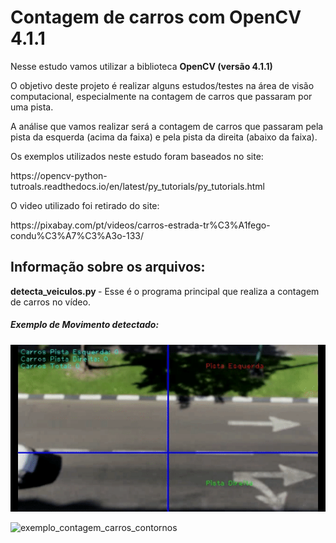 # Contagem de carros com OpenCV 4.1.1

<p> Nesse estudo vamos utilizar a biblioteca <b> OpenCV (versão 4.1.1) </b> </p>

<p> O objetivo deste projeto é realizar alguns estudos/testes na área de visão computacional, especialmente na contagem de carros que passaram por uma pista. </p>

<p> A análise que vamos realizar será a contagem de carros que passaram pela pista da esquerda (acima da faixa) e pela pista da direita (abaixo da faixa). </p>

<p> Os exemplos utilizados neste estudo foram baseados no site: </p>

<p>https://opencv-python-tutroals.readthedocs.io/en/latest/py_tutorials/py_tutorials.html</p>

<p> O video utilizado foi retirado do site: </p>
<p>https://pixabay.com/pt/videos/carros-estrada-tr%C3%A1fego-condu%C3%A7%C3%A3o-133/</p>


## Informação sobre os arquivos:
<p> <b>detecta_veiculos.py </b> - Esse é o programa principal que realiza a contagem de carros no vídeo. </p>


##### Exemplo de Movimento detectado:

![exemplo_contagem_carros](exemplo_contagem_carros.gif)

![exemplo_contagem_carros_contornos](exemplo_contagem_carros_contornos.gif)